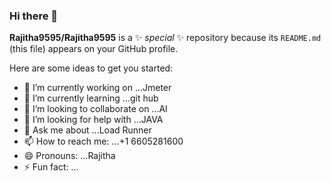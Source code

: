 ### Hi there 👋


**Rajitha9595/Rajitha9595** is a ✨ _special_ ✨ repository because its `README.md` (this file) appears on your GitHub profile.

Here are some ideas to get you started:

- 🔭 I’m currently working on ...Jmeter
- 🌱 I’m currently learning ...git hub
- 👯 I’m looking to collaborate on ...AI
- 🤔 I’m looking for help with ...JAVA
- 💬 Ask me about ...Load Runner
- 📫 How to reach me: ...+1 6605281600
- 😄 Pronouns: ...Rajitha
- ⚡ Fun fact: ...

